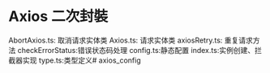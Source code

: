 # Axios 二次封裝

AbortAxios.ts: 取消请求实体类
Axios.ts: 请求实体类
axiosRetry.ts: 重复请求方法
checkErrorStatus:错误状态码处理
config.ts:静态配置
index.ts:实例创建、拦截器实现
type.ts:类型定义# axios_config
